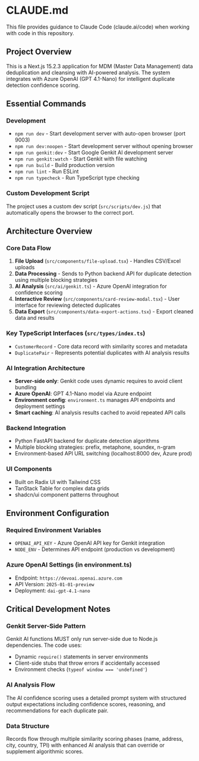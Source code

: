 # CLAUDE.md

This file provides guidance to Claude Code (claude.ai/code) when working with code in this repository.

## Project Overview

This is a Next.js 15.2.3 application for MDM (Master Data Management) data deduplication and cleansing with AI-powered analysis. The system integrates with Azure OpenAI (GPT 4.1-Nano) for intelligent duplicate detection confidence scoring.

## Essential Commands

### Development
- `npm run dev` - Start development server with auto-open browser (port 9003)
- `npm run dev:noopen` - Start development server without opening browser
- `npm run genkit:dev` - Start Google Genkit AI development server
- `npm run genkit:watch` - Start Genkit with file watching
- `npm run build` - Build production version
- `npm run lint` - Run ESLint
- `npm run typecheck` - Run TypeScript type checking

### Custom Development Script
The project uses a custom dev script (`src/scripts/dev.js`) that automatically opens the browser to the correct port.

## Architecture Overview

### Core Data Flow
1. **File Upload** (`src/components/file-upload.tsx`) - Handles CSV/Excel uploads
2. **Data Processing** - Sends to Python backend API for duplicate detection using multiple blocking strategies
3. **AI Analysis** (`src/ai/genkit.ts`) - Azure OpenAI integration for confidence scoring
4. **Interactive Review** (`src/components/card-review-modal.tsx`) - User interface for reviewing detected duplicates
5. **Data Export** (`src/components/data-export-actions.tsx`) - Export cleaned data and results

### Key TypeScript Interfaces (`src/types/index.ts`)
- `CustomerRecord` - Core data record with similarity scores and metadata
- `DuplicatePair` - Represents potential duplicates with AI analysis results

### AI Integration Architecture
- **Server-side only**: Genkit code uses dynamic requires to avoid client bundling
- **Azure OpenAI**: GPT 4.1-Nano model via Azure endpoint
- **Environment config**: `environment.ts` manages API endpoints and deployment settings
- **Smart caching**: AI analysis results cached to avoid repeated API calls

### Backend Integration
- Python FastAPI backend for duplicate detection algorithms
- Multiple blocking strategies: prefix, metaphone, soundex, n-gram
- Environment-based API URL switching (localhost:8000 dev, Azure prod)

### UI Components
- Built on Radix UI with Tailwind CSS
- TanStack Table for complex data grids
- shadcn/ui component patterns throughout

## Environment Configuration

### Required Environment Variables
- `OPENAI_API_KEY` - Azure OpenAI API key for Genkit integration
- `NODE_ENV` - Determines API endpoint (production vs development)

### Azure OpenAI Settings (in environment.ts)
- Endpoint: `https://devoai.openai.azure.com`
- API Version: `2025-01-01-preview`
- Deployment: `dai-gpt-4.1-nano`

## Critical Development Notes

### Genkit Server-Side Pattern
Genkit AI functions MUST only run server-side due to Node.js dependencies. The code uses:
- Dynamic `require()` statements in server environments
- Client-side stubs that throw errors if accidentally accessed
- Environment checks (`typeof window === 'undefined'`)

### AI Analysis Flow
The AI confidence scoring uses a detailed prompt system with structured output expectations including confidence scores, reasoning, and recommendations for each duplicate pair.

### Data Structure
Records flow through multiple similarity scoring phases (name, address, city, country, TPI) with enhanced AI analysis that can override or supplement algorithmic scores.